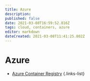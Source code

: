 ```yaml
---
title: Azure
description: 
published: false
date: 2021-03-08T16:59:52.816Z
tags: cloud, containers, azure
editor: markdown
dateCreated: 2021-03-08T11:41:25.802Z
---
```


# Azure
- [Azure Container Registry](/training/azure/azure_container_registry)
{.links-list}